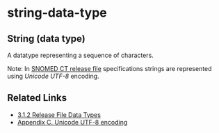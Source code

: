 # string-data-type

## String (data type)

A datatype representing a sequence of characters.

Note: In [SNOMED CT release file](https://confluence.ihtsdotools.org/display/DOCGLOSS/SNOMED+CT+release+file) specifications strings are represented using _Unicode_ _UTF-8_ encoding.

## Related Links

* [3.1.2 Release File Data Types](../../3.1.2-Release-File-Data-Types_28739352.html)
* [Appendix C. Unicode UTF-8 encoding](../../Appendix-C.-Unicode-UTF-8-encoding_33490103.html)
